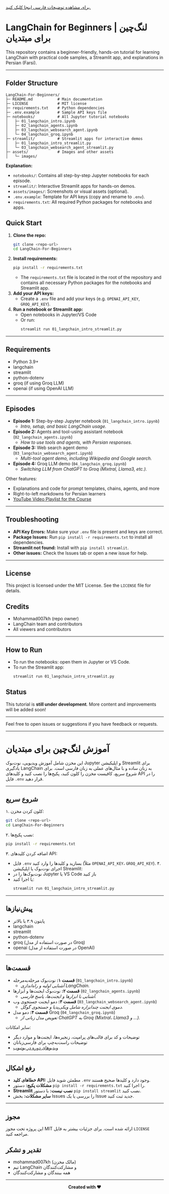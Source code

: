 [برای مشاهده توضیحات فارسی اینجا کلیک کنید.](#آموزش-لانگ-چین-برای-مبتدیان)


# LangChain for Beginners | لنگ‌چین برای مبتدیان

This repository contains a beginner-friendly, hands-on tutorial for learning LangChain with practical code samples, a Streamlit app, and explanations in Persian (Farsi).

---


## Folder Structure
```
LangChain-For-Beginners/
├─ README.md           # Main documentation
├─ LICENSE             # MIT license
├─ requirements.txt    # Python dependencies
├─ .env.example        # Sample API keys file
├─ notebooks/          # All Jupyter tutorial notebooks
│   ├─ 01_langchain_intro.ipynb
│   ├─ 02_langchain_agents.ipynb
│   ├─ 03_langchain_websearch_agent.ipynb
│   └─ 04_langchain_groq.ipynb
├─ streamlit/          # Streamlit apps for interactive demos
│   ├─ 01_langchain_intro_streamlit.py
│   └─ 03_langchain_websearch_agent_streamlit.py
├─ assets/             # Images and other assets
│   └─ images/
```

**Explanation:**
- `notebooks/`: Contains all step-by-step Jupyter notebooks for each episode.
- `streamlit/`: Interactive Streamlit apps for hands-on demos.
- `assets/images/`: Screenshots or visual assets (optional).
- `.env.example`: Template for API keys (copy and rename to `.env`).
- `requirements.txt`: All required Python packages for notebooks and apps.


## Quick Start
1. **Clone the repo:**
   ```bash
   git clone <repo-url>
   cd LangChain-For-Beginners
   ```
2. **Install requirements:**
   ```bash
   pip install -r requirements.txt
   ```
   - The `requirements.txt` file is located in the root of the repository and contains all necessary Python packages for the notebooks and Streamlit app.
3. **Add your API keys:**
   - Create a `.env` file and add your keys (e.g. `OPENAI_API_KEY`, `GROQ_API_KEY`).
4. **Run a notebook or Streamlit app:**
   - Open notebooks in Jupyter/VS Code
   - Or run:
     ```bash
     streamlit run 01_langchain_intro_streamlit.py
     ```

---

## Requirements
- Python 3.9+
- langchain
- streamlit
- python-dotenv
- groq (if using Groq LLM)
- openai (if using OpenAI LLM)

---

## Episodes
- **Episode 1:** Step-by-step Jupyter notebook (`01_langchain_intro.ipynb`)
  - *Intro, setup, and basic LangChain usage.*
- **Episode 2:** Agents and tool-using assistant notebook (`02_langchain_agents.ipynb`)
  - *How to use tools and agents, with Persian responses.*
- **Episode 3:** Web search agent demo (`03_langchain_websearch_agent.ipynb`)
  - *Multi-tool agent demo, including Wikipedia and Google search.*
- **Episode 4:** Groq LLM demo (`04_langchain_groq.ipynb`)
  - *Switching LLM from ChatGPT to Groq (Mixtral, Llama3, etc.).*

Other features:
- Explanations and code for prompt templates, chains, agents, and more
- Right-to-left markdowns for Persian learners
- [YouTube Video Playlist for the Course](https://www.youtube.com/playlist?list=PLHSUcJ83dbdE_vTqh5ZweZaE-iC-a8flp)

---

## Troubleshooting
- **API Key Errors:** Make sure your `.env` file is present and keys are correct.
- **Package Issues:** Run `pip install -r requirements.txt` to install all dependencies.
- **Streamlit not found:** Install with `pip install streamlit`.
- **Other issues:** Check the Issues tab or open a new issue for help.

---

## License
This project is licensed under the MIT License. See the `LICENSE` file for details.

## Credits
- Mohammad007kh (repo owner)
- LangChain team and contributors
- All viewers and contributors

---

## How to Run
- To run the notebooks: open them in Jupyter or VS Code.
- To run the Streamlit app:
  ```bash
  streamlit run 01_langchain_intro_streamlit.py
  ```

## Status
This tutorial is **still under development**. More content and improvements will be added soon!

---

Feel free to open issues or suggestions if you have feedback or requests.

---


# آموزش لنگ‌چین برای مبتدیان

این مخزن شامل آموزش ویدیویی، نوت‌بوک Jupyter و اپلیکیشن Streamlit برای یادگیری LangChain به زبان ساده و با مثال‌های عملی به زبان فارسی است. برای شروع سریع، کافیست مخزن را کلون کنید، پکیج‌ها را نصب کنید و کلیدهای API را در فایل `.env` قرار دهید.

---

## شروع سریع
۱. کلون کردن مخزن:
   ```bash
   git clone <repo-url>
   cd LangChain-For-Beginners
   ```
۲. نصب پکیج‌ها:
   ```bash
   pip install -r requirements.txt
   ```
۳. اضافه کردن کلیدهای API:
   - فایل `.env` بسازید و کلیدها را وارد کنید (مثلاً `OPENAI_API_KEY`، `GROQ_API_KEY`).
۴. اجرای نوت‌بوک یا اپلیکیشن Streamlit:
   - نوت‌بوک‌ها را در Jupyter یا VS Code باز کنید
   - یا اجرا کنید:
     ```bash
     streamlit run 01_langchain_intro_streamlit.py
     ```

---

## پیش‌نیازها
- پایتون ۳.۹ یا بالاتر
- langchain
- streamlit
- python-dotenv
- groq (در صورت استفاده از مدل Groq)
- openai (در صورت استفاده از مدل OpenAI)

---

## قسمت‌ها
- **قسمت ۱:** نوت‌بوک مرحله‌به‌مرحله (`01_langchain_intro.ipynb`)
  - *آشنایی اولیه و راه‌اندازی LangChain.*
- **قسمت ۲:** نوت‌بوک ایجنت‌ها و ابزارها (`02_langchain_agents.ipynb`)
  - *آشنایی با ابزارها و ایجنت‌ها، پاسخ فارسی.*
- **قسمت ۳:** دمو ایجنت جستجوی وب (`03_langchain_websearch_agent.ipynb`)
  - *دموی ایجنت چندابزاره شامل ویکی‌پدیا و جستجوی گوگل.*
- **قسمت ۴:** دمو مدل Groq (`04_langchain_groq.ipynb`)
  - *تعویض مدل زبانی از ChatGPT به Groq (Mixtral، Llama3 و ...).* 

سایر امکانات:
- توضیحات و کد برای قالب‌های پرامپت، زنجیره‌ها، ایجنت‌ها و موارد دیگر
- توضیحات راست‌به‌چپ برای فارسی‌زبانان
- [ویدیوهای دوره در یوتیوب](https://www.youtube.com/playlist?list=PLHSUcJ83dbdE_vTqh5ZweZaE-iC-a8flp)

---

## رفع اشکال
- **خطاهای کلید API:** مطمئن شوید فایل `.env` وجود دارد و کلیدها صحیح هستند.
- **مشکلات پکیج:** دستور `pip install -r requirements.txt` را اجرا کنید.
- **Streamlit نصب نیست:** با دستور `pip install streamlit` نصب کنید.
- **سایر مشکلات:** بخش Issues را بررسی یا یک Issue جدید ثبت کنید.

---

## مجوز
این پروژه تحت مجوز MIT ارائه شده است. برای جزئیات بیشتر به فایل `LICENSE` مراجعه کنید.

## تقدیر و تشکر
- mohammad007kh (مالک مخزن)
- تیم LangChain و مشارکت‌کنندگان
- همه بینندگان و مشارکت‌کنندگان

---

<div align="center">
  <strong>Created with ❤️</strong>
</div>